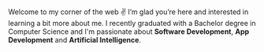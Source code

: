 Welcome to my corner of the web ✌️ I’m glad you’re here and interested in learning a bit more about me. I recently graduated with a Bachelor degree in Computer Science and I'm passionate about **Software Development**, **App Development** and **Artificial Intelligence**.